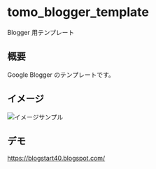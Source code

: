 # tomo_blogger_template

Blogger 用テンプレート

## 概要

Google Blogger のテンプレートです。

## イメージ

![イメージサンプル](https://1.bp.blogspot.com/-8rUYRQK7mW0/YQaLouUK3oI/AAAAAAAAEQg/kw6zIC-o6lkFNhVm5Forl8ZyMMA9qy3ywCLcBGAsYHQ/s1600/web_template_01.png"サンプル")

## デモ

https://blogstart40.blogspot.com/
